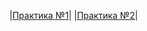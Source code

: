 |[Практика №1](https://github.com/slavastrybak/TOIB/tree/main/PR1)|
|[Практика №2](https://github.com/slavastrybak/TOIB/tree/main/PR2)|

